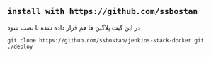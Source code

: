## `install with https://github.com/ssbostan `
در این گیت پلاگین ها هم قرار داده شده تا نصب شود
```
git clone https://github.com/ssbostan/jenkins-stack-docker.git
./deploy
```
